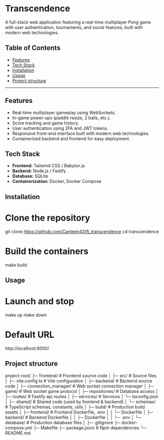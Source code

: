 # Transcendence

A full-stack web application featuring a real-time multiplayer Pong game with user authentication, tournaments, and social features, built with modern web technologies.

## Table of Contents

- [Features](#features)
- [Tech Stack](#tech-stack)
- [Installation](#installation)
- [Usage](#usage)
- [Project structure](#project-structure)

---

## Features

- Real-time multiplayer gameplay using WebSockets.
- In-game power-ups (paddle resize, 2 balls, etc.).
- Score tracking and game history.
- User authentication using 2FA and JWT tokens.
- Responsive front-end interface built with modern web technologies.
- Containerized backend and frontend for easy deployment.

## Tech Stack

- **Frontend:** Tailwind CSS / Babylon.js
- **Backend:** Node.js / Fastify
- **Database:** SQLite
- **Containerization:** Docker, Docker Compose

## Installation

# Clone the repository

git clone https://github.com/Canteen43/ft_transcendence
cd transcendence

# Build the containers

make build

## Usage

# Launch and stop

make up
make down

# Default URL

http://localhost:8000/

## Project structure

project-root/
├─ frontend/ # Frontend source code
│ ├─ src/ # Source files
│ ├─ vite.config.ts # Vite configuration
│
├─ backend/ # Backend source code
│ ├─ connection_manager/ # Web socket connection manager
│ ├─ game/ # Web socket game protocol
│ ├─ repositories/ # Database access
│ ├─ routes/ # Fastify api routes
│ ├─ services/ # Services
│ └─ tsconfig.json
│
├─ shared/ # Shared code (used by frontend & backend)
│ └─ schemas/ # TypeScript schemas, constants, utils
│
├─ build/ # Production build assets
│ ├─ frontend/ # Frontend Dockerfile, .env
│ │ └─ Dockerfile
│ ├─ backend/ # Backend Dockerfile
│ │ ├─ Dockerfile
│ │ └─ .env
│ └─ database/ # Production database files
│
├─ .gitignore
├─ docker-compose.yml
├─ Makefile
├─ package.json/ # Npm dependencies
└─ README.md
